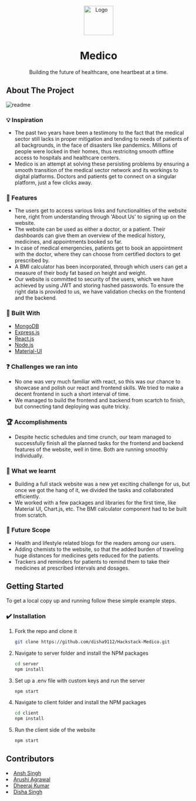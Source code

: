 <div id="top"></div>

<!-- PROJECT LOGO -->
<br />
<div align="center">
  <a href="https://github.com/disha9112/Hackstack-Medico">
    <img src="https://user-images.githubusercontent.com/78133928/162618617-229c8104-8701-4fcd-8d52-664f193eb73a.png" alt="Logo" width="80" height="80">
  </a>

  <h1 align="center">Medico</h1>

  <p align="center">
    Building the future of healthcare, one heartbeat at a time.
    <br />
  </p>
</div>

<!-- ABOUT THE PROJECT -->

## About The Project

![readme](https://user-images.githubusercontent.com/78133928/162626781-c8fde24d-84d0-4334-a834-9d7302fa75cd.png)

<!-- ![alt text](https://user-images.githubusercontent.com/78133928/162620011-957a75a9-9458-4178-9a98-25f92ae3e9aa.png) -->

### 💡 Inspiration

<ul>
<li>The past two years have been a testimony to the fact that the medical sector still lacks in proper mitigation and tending to needs of patients of all backgrounds, in the face of disasters like pandemics. Millions of people were locked in their homes, thus restricitng smooth offline access to hospitals and healthcare centers.</li>

<li>Medico is an attempt at solving these persisting problems by ensuring a smooth transition of the medical sector network and its workings to digital platforms. Doctors and patients get to connect on a singular platform, just a few clicks away.</li>
</ul>

### 🚀 Features

<ul>
<li>The users get to access various links and functionalities of the website here, right from understanding through 'About Us' to signing up on the website.</li>

<li>The website can be used as either a doctor, or a patient. Their dashboards can give them an overview of the medical history, medicines, and appointments booked so far.</li>

<li>In case of medical emergencies, patients get to book an appointment with the doctor, where they can choose from certified doctors to get prescribed by.</li>

<li>A BMI calculator has been incorporated, through which users can get a measure of their body fat based on height and weight.</li>

<li>Our website is committed to security of the users, which we have achieved by using JWT and storing hashed passwords. To ensure the right data is provided to us, we have validation checks on the frontend and the backend.</li>
</ul>

### 🧰 Built With

- [MongoDB](https://www.mongodb.com/)
- [Express.js](https://expressjs.com/)
- [React.js](https://reactjs.org/)
- [Node.js](https://nodejs.org/)
- [Material-UI](https://mui.com/)

### ❓ Challenges we ran into

<ul>
<li>No one was very much familiar with react, so this was our chance to showcase and polish our react and frontend skills. We tried to make a decent frontend in such a short interval of time.</li>

<li>We managed to build the frontend and backend from scartch to finish, but connecting tand deploying was quite tricky.</li>
</ul>

### 🏆 Accomplishments

<ul>
<li>Despite hectic schedules and time crunch, our team managed to successfully finish all the planned tasks for the frontend and backend features of the website, well in time. Both are running smoothly individually.</li>
</ul>

### 🧠 What we learnt

<ul>
<li>Building a full stack website was a new yet exciting challenge for us, but once we got the hang of it, we divided the tasks and collaborated efficiently.</li>

<li>We worked with a few packages and libraries for the first time, like Material UI, Chart.js, etc. The BMI calculator component had to be built from scratch.</li>
</ul>

### 🤔 Future Scope

<ul>
<li>Health and lifestyle related blogs for the readers among our users.</li>

<li>Adding chemists to the website, so that the added burden of traveling huge distances for medicines gets reduced for the patients.</li>

<li>Trackers and reminders for patients to remind them to take their medicines at prescribed intervals and dosages.</li>
</ul>

<!-- GETTING STARTED -->

## Getting Started

To get a local copy up and running follow these simple example steps.

### ✔️ Installation

1. Fork the repo and clone it
   ```sh
   git clone https://github.com/disha9112/Hackstack-Medico.git
   ```
2. Navigate to server folder and install the NPM packages
   ```sh
   cd server
   npm install
   ```
3. Set up a .env file with custom keys and run the server

   ```sh
   npm start
   ```

4. Navigate to client folder and install the NPM packages
   ```sh
   cd client
   npm install
   ```
5. Run the client side of the website
   ```sh
   npm start
   ```

<!-- CONTRIBUTING -->

## Contributors

<li><a href="https://github.com/anshkush92college">Ansh Singh</a></li>
<li><a href="https://github.com/arushi2715">Arushi Agrawal</a></li>
<li><a href="https://github.com/goldsnort">Dheeraj Kumar</a></li>
<li><a href="https://github.com/disha9112">Disha Singh</a></li>
